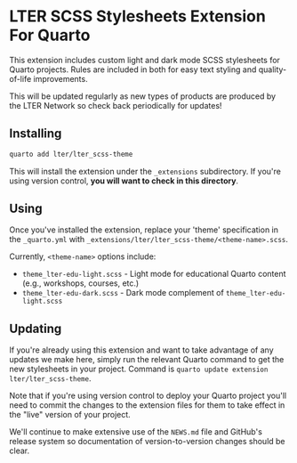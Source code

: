# LTER SCSS Stylesheets Extension For Quarto

This extension includes custom light and dark mode SCSS stylesheets for Quarto projects. Rules are included in both for easy text styling and quality-of-life improvements.

This will be updated regularly as new types of products are produced by the LTER Network so check back periodically for updates!

## Installing

```bash
quarto add lter/lter_scss-theme
```

This will install the extension under the `_extensions` subdirectory.
If you're using version control, **you will want to check in this directory**.

## Using

Once you've installed the extension, replace your 'theme' specification in the `_quarto.yml` with `_extensions/lter/lter_scss-theme/<theme-name>.scss`.

Currently, `<theme-name>` options include:

- `theme_lter-edu-light.scss` - Light mode for educational Quarto content (e.g., workshops, courses, etc.)
- `theme_lter-edu-dark.scss` - Dark mode complement of `theme_lter-edu-light.scss`

## Updating

If you're already using this extension and want to take advantage of any updates we make here, simply run the relevant Quarto command to get the new stylesheets in your project. Command is `quarto update extension lter/lter_scss-theme`.

Note that if you're using version control to deploy your Quarto project you'll need to commit the changes to the extension files for them to take effect in the "live" version of your project.

We'll continue to make extensive use of the `NEWS.md` file and GitHub's release system so documentation of version-to-version changes should be clear.
